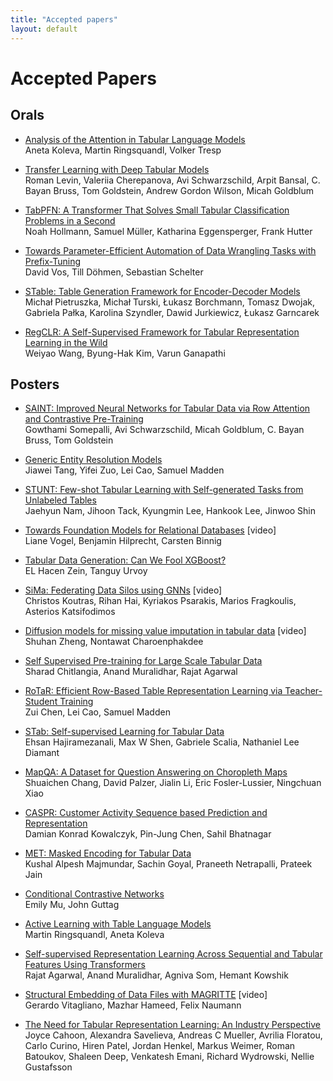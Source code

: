 ```yaml
---
title: "Accepted papers"
layout: default
---
```


# Accepted Papers

## Orals

- <a href="assets/papers/analysis_of_the_attention_in_t.pdf" target="_blank">Analysis of the Attention in Tabular Language Models</a><br>
Aneta Koleva, Martin Ringsquandl, Volker Tresp

-  <a href="assets/papers/transfer_learning_with_deep_ta.pdf" target="_blank">Transfer Learning with Deep Tabular Models</a><br>
Roman Levin, Valeriia Cherepanova, Avi Schwarzschild, Arpit Bansal, C. Bayan Bruss, Tom Goldstein, Andrew Gordon Wilson, Micah Goldblum

- <a href="assets/papers/tabpfn_a_transformer_that_solv.pdf" target="_blank">TabPFN: A Transformer That Solves Small Tabular Classification Problems in a Second</a><br>
Noah Hollmann, Samuel Müller, Katharina Eggensperger, Frank Hutter

- <a href="assets/papers/towards_parameter_efficient_au.pdf" target="_blank">Towards Parameter-Efficient Automation of Data Wrangling Tasks with Prefix-Tuning</a><br>
David Vos, Till Döhmen, Sebastian Schelter

- <a href="assets/papers/stable_table_generation_framew.pdf" target="_blank">STable: Table Generation Framework for Encoder-Decoder Models</a><br>
Michał Pietruszka, Michał Turski, Łukasz Borchmann, Tomasz Dwojak, Gabriela Pałka, Karolina Szyndler, Dawid Jurkiewicz, Łukasz Garncarek

- <a href="https://openreview.net/forum?id=7q_-aEdnGZw" target="_blank">RegCLR: A Self-Supervised Framework for Tabular Representation Learning in the Wild</a><br>
Weiyao Wang, Byung-Hak Kim, Varun Ganapathi


## Posters

- <a href="assets/papers/saint_improved_neural_networks.pdf" target="_blank">SAINT: Improved Neural Networks for Tabular Data via Row Attention and Contrastive Pre-Training</a><br>
Gowthami Somepalli, Avi Schwarzschild, Micah Goldblum, C. Bayan Bruss, Tom Goldstein

- <a href="assets/papers/generic_entity_resolution_mode.pdf" target="_blank">Generic Entity Resolution Models</a><br>
Jiawei Tang, Yifei Zuo, Lei Cao, Samuel Madden

- <a href="assets/papers/stunt_few_shot_tabular_learnin.pdf" target="_blank">STUNT: Few-shot Tabular Learning with Self-generated Tasks from Unlabeled Tables</a><br>
Jaehyun Nam, Jihoon Tack, Kyungmin Lee, Hankook Lee, Jinwoo Shin

- <a href="assets/papers/towards_foundation_models_for_.pdf" target="_blank">Towards Foundation Models for Relational Databases</a> [video]<br>
Liane Vogel, Benjamin Hilprecht, Carsten Binnig

- <a href="assets/papers/tabular_data_generation_can_we.pdf" target="_blank">Tabular Data Generation: Can We Fool XGBoost?</a><br>
EL Hacen Zein, Tanguy Urvoy

- <a href="assets/papers/sima_federating_data_silos_usi.pdf" target="_blank">SiMa: Federating Data Silos using GNNs</a> [video]<br>
Christos Koutras, Rihan Hai, Kyriakos Psarakis, Marios Fragkoulis, Asterios Katsifodimos

- <a href="assets/papers/diffusion_models_for_missing_v.pdf" target="_blank">Diffusion models for missing value imputation in tabular data</a> [video]<br>
Shuhan Zheng, Nontawat Charoenphakdee

- <a href="assets/papers/self_supervised_pre_training_f.pdf" target="_blank">Self Supervised Pre-training for Large Scale Tabular Data</a><br>
Sharad Chitlangia, Anand Muralidhar, Rajat Agarwal

- <a href="assets/papers/rotar_efficient_row_based_tabl.pdf" target="_blank">RoTaR: Efficient Row-Based Table Representation Learning via Teacher-Student Training</a><br>
Zui Chen, Lei Cao, Samuel Madden

- <a href="assets/papers/stab_self_supervised_learning_.pdf" target="_blank">STab: Self-supervised Learning for Tabular Data</a><br>
Ehsan Hajiramezanali, Max W Shen, Gabriele Scalia, Nathaniel Lee Diamant

- <a href="assets/papers/mapqa_a_dataset_for_question_a.pdf" target="_blank">MapQA: A Dataset for Question Answering on Choropleth Maps</a><br>
Shuaichen Chang, David Palzer, Jialin Li, Eric Fosler-Lussier, Ningchuan Xiao

- <a href="assets/papers/caspr_customer_activity_sequen.pdf" target="_blank">CASPR: Customer Activity Sequence based Prediction and Representation</a><br>
Damian Konrad Kowalczyk, Pin-Jung Chen, Sahil Bhatnagar

- <a href="assets/papers/met_masked_encoding_for_tabula.pdf" target="_blank">MET: Masked Encoding for Tabular Data</a><br>
Kushal Alpesh Majmundar, Sachin Goyal, Praneeth Netrapalli, Prateek Jain

- <a href="assets/papers/conditional_contrastive_networ.pdf" target="_blank">Conditional Contrastive Networks</a><br>
Emily Mu, John Guttag

- <a href="assets/papers/active_learning_with_tabular_l.pdf" target="_blank">Active Learning with Table Language Models</a><br>
Martin Ringsquandl, Aneta Koleva

- <a href="assets/papers/self_supervised_representation.pdf" target="_blank">Self-supervised Representation Learning Across Sequential and Tabular Features Using Transformers</a><br>
Rajat Agarwal, Anand Muralidhar, Agniva Som, Hemant Kowshik

- <a href="assets/papers/structural_embedding_of_data_f.pdf" target="_blank">Structural Embedding of Data Files with MAGRITTE</a> [video]<br>
Gerardo Vitagliano, Mazhar Hameed, Felix Naumann

- <a href="assets/papers/the_need_for_tabular_represent.pdf" target="_blank">The Need for Tabular Representation Learning: An Industry Perspective</a><br>
Joyce Cahoon, Alexandra Savelieva, Andreas C Mueller, Avrilia Floratou, Carlo Curino, Hiren Patel, Jordan Henkel, Markus Weimer, Roman Batoukov, Shaleen Deep, Venkatesh Emani, Richard Wydrowski, Nellie Gustafsson
